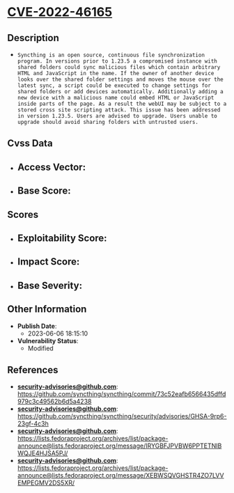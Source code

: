 
# [CVE-2022-46165](https://cve.mitre.org/cgi-bin/cvename.cgi?name=CVE-2022-46165)

## Description

- `Syncthing is an open source, continuous file synchronization program. In versions prior to 1.23.5 a compromised instance with shared folders could sync malicious files which contain arbitrary HTML and JavaScript in the name. If the owner of another device looks over the shared folder settings and moves the mouse over the latest sync, a script could be executed to change settings for shared folders or add devices automatically. Additionally adding a new device with a malicious name could embed HTML or JavaScript inside parts of the page. As a result the webUI may be subject to a stored cross site scripting attack. This issue has been addressed in version 1.23.5. Users are advised to upgrade. Users unable to upgrade should avoid sharing folders with untrusted users.`

## Cvss Data

- **Access Vector**:
  - 
- **Base Score**:
  - 

## Scores

- **Exploitability Score**:
  - 
- **Impact Score**:
  - 
- **Base Severity**:
  - 

## Other Information

- **Publish Date**:
  - 2023-06-06 18:15:10
- **Vulnerability Status**:
  - Modified

## References

- **security-advisories@github.com**: https://github.com/syncthing/syncthing/commit/73c52eafb6566435dffd979c3c49562b6d5a4238
- **security-advisories@github.com**: https://github.com/syncthing/syncthing/security/advisories/GHSA-9rp6-23gf-4c3h
- **security-advisories@github.com**: https://lists.fedoraproject.org/archives/list/package-announce@lists.fedoraproject.org/message/IRYGBFJPVBW6PPTETNIBWQJE4HJSA5PJ/
- **security-advisories@github.com**: https://lists.fedoraproject.org/archives/list/package-announce@lists.fedoraproject.org/message/XEBWSQVGHSTR4ZO7LVVEMPEGMV2DS5XR/
